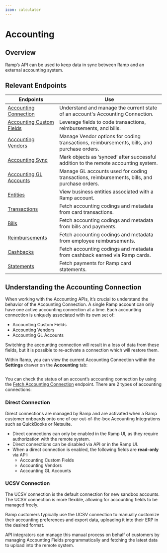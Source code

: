 ```yaml
---
icon: calculator
---
```


# Accounting

## Overview

Ramp’s API can be used to keep data in sync between Ramp and an external accounting system.

## Relevant Endpoints

| Endpoints                                                                                                             | Use                                                                                          |
| --------------------------------------------------------------------------------------------------------------------- | -------------------------------------------------------------------------------------------- |
| [Accounting Connection](https://docs.ramp.com/developer-api/v1/api/accounting-connections)                            | Understand and manage the current state of an account's Accounting Connection.               |
| [Accounting Custom Fields](https://docs.ramp.com/developer-api/v1/api/accounting#post-developer-v1-accounting-fields) | Leverage fields to code transactions, reimbursements, and bills.                             |
| [Accounting Vendors](https://docs.ramp.com/developer-api/v1/api/accounting-vendors)                                   | Manage Vendor options for coding transactions, reimbursements, bills, and purchase orders.   |
| [Accounting Sync](https://docs.ramp.com/developer-api/v1/api/accounting-syncs#post-developer-v1-accounting-syncs)     | Mark objects as ‘synced’ after successful addition to the remote accounting system.          |
| [Accounting GL Accounts](https://docs.ramp.com/developer-api/v1/api/accounting-gl-accounts)                           | Manage GL accounts used for coding transactions, reimbursements, bills, and purchase orders. |
| [Entities](https://docs.ramp.com/developer-api/v1/api/entities)                                                       | View business entities associated with a Ramp account.                                       |
| [Transactions](https://docs.ramp.com/developer-api/v1/api/transactions)                                               | Fetch accounting codings and metadata from card transactions.                                |
| [Bills](https://docs.ramp.com/developer-api/v1/api/bills)                                                             | Fetch accounting codings and metadata from bills and payments.                               |
| [Reimbursements](https://docs.ramp.com/developer-api/v1/api/reimbursements)                                           | Fetch accounting codings and metadata from employee reimbursements.                          |
| [Cashbacks](https://docs.ramp.com/developer-api/v1/api/cashbacks)                                                     | Fetch accounting codings and metadata from cashback earned via Ramp cards.                   |
| [Statements](https://docs.ramp.com/developer-api/v1/api/statements)                                                   | Fetch payments for Ramp card statements.                                                     |

## Understanding the Accounting Connection

When working with the Accounting APIs, it’s crucial to understand the behavior of the Accounting Connection. A single Ramp account can only have one active accounting connection at a time. Each accounting connection is uniquely associated with its own set of:

* Accounting Custom Fields
* Accounting Vendors
* Accounting GL Accounts

Switching the accounting connection will result in a loss of data from these fields, but it is possible to re-activate a connection which will restore them.

Within Ramp, you can view the current Accounting Connection within the **Settings** drawer on the **Accounting** tab:

<figure><img src="https://docs.ramp.com/assets/current-accounting-connection-vqChXzt5.png" alt=""><figcaption></figcaption></figure>

You can check the status of an account’s accounting connection by using the [Fetch Accounting Connection](https://docs.ramp.com/developer-api/v1/api/accounting-connections) endpoint. There are 2 types of accounting connections:

### Direct Connection

Direct connections are managed by Ramp and are activated when a Ramp customer onboards onto one of our out-of-the-box Accounting Integrations such as QuickBooks or Netsuite.

* Direct connections can only be enabled in the Ramp UI, as they require authorization with the remote system.
* Direct connections can be disabled via API or in the Ramp UI.
* When a direct connection is enabled, the following fields are **read-only** via API:
  * Accounting Custom Fields
  * Accounting Vendors
  * Accounting GL Accounts

### UCSV Connection

The UCSV connection is the default connection for new sandbox accounts. The UCSV connection is more flexible, allowing for accounting fields to be managed freely.

Ramp customers typically use the UCSV connection to manually customize their accounting preferences and export data, uploading it into their ERP in the desired format.

API integrators can manage this manual process on behalf of customers by managing Accounting Fields programmatically and fetching the latest data to upload into the remote system.
